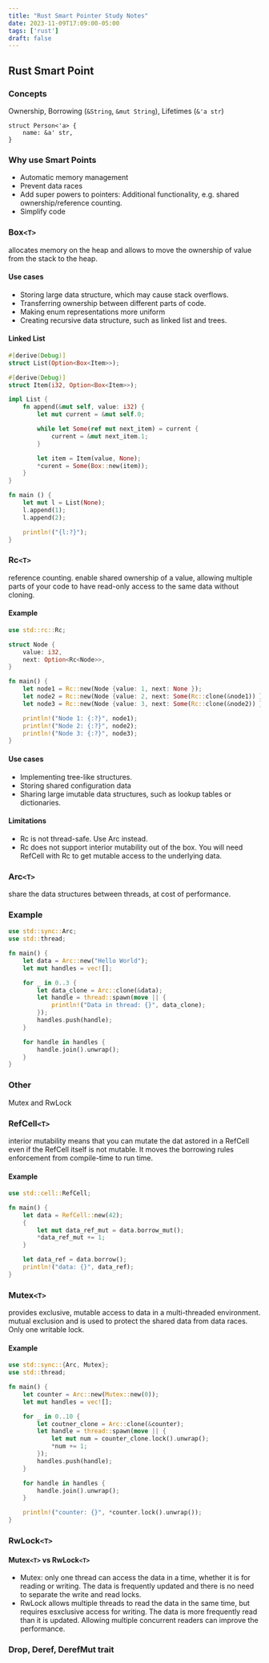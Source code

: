 ```yaml
---
title: "Rust Smart Pointer Study Notes"
date: 2023-11-09T17:09:00-05:00
tags: ['rust']
draft: false
---
```


## Rust Smart Point
### Concepts
Ownership, Borrowing (`&String`, `&mut String`), Lifetimes (`&'a str`)
```
struct Person<'a> {
    name: &a' str,
}
```
### Why use Smart Points
* Automatic memory management
* Prevent data races
* Add super powers to pointers: Additional functionality, e.g. shared ownership/reference counting.  
* Simplify code

### Box`<T>`
allocates memory on the heap and allows to move the ownership of value from the stack to the heap. 
#### Use cases
* Storing large data structure, which may cause stack overflows. 
* Transferring ownership between different parts of code. 
* Making enum representations more uniform
* Creating recursive data structure, such as linked list and trees. 
#### Linked List
```rust
#[derive(Debug)]
struct List(Option<Box<Item>>);

#[derive(Debug)]
struct Item(i32, Option<Box<Item>>);

impl List {
    fn append(&mut self, value: i32) {
        let mut current = &mut self.0;

        while let Some(ref mut next_item) = current {
            current = &mut next_item.1;
        }

        let item = Item(value, None);
        *curent = Some(Box::new(item));
    }
}

fn main () {
    let mut l = List(None);
    l.append(1);
    l.append(2);

    println!("{l:?}");
}
```

### Rc`<T>`
reference counting. enable shared ownership of a value, allowing multiple parts of your code to have read-only access to the same data without cloning. 

#### Example
```rust
use std::rc::Rc;

struct Node {
    value: i32,
    next: Option<Rc<Node>>,
}

fn main() {
    let node1 = Rc::new(Node {value: 1, next: None });
    let node2 = Rc::new(Node {value: 2, next: Some(Rc::clone(&node1)) });
    let node3 = Rc::new(Node {value: 3, next: Some(Rc::clone(&node2)) });

    println!("Node 1: {:?}", node1);
    println!("Node 2: {:?}", node2);
    println!("Node 3: {:?}", node3);
}
```

#### Use cases
* Implementing tree-like structures. 
* Storing shared configuration data
* Sharing large imutable data structures, such as lookup tables or dictionaries. 

#### Limitations
* Rc<T> is not thread-safe. Use Arc<T> instead. 
* Rc<T> does not support interior mutability out of the box. You will need RefCell<T> with Rc<T> to get mutable access to the underlying data. 

### Arc`<T>` 
share the data structures between threads, at cost of performance. 
### Example
```rust
use std::sync::Arc;
use std::thread;

fn main() {
    let data = Arc::new("Hello World");
    let mut handles = vec![];

    for _ in 0..3 {
        let data_clone = Arc::clone(&data);
        let handle = thread::spawn(move || {
            println!("Data in thread: {}", data_clone);
        });
        handles.push(handle);
    }

    for handle in handles {
        handle.join().unwrap();
    }
}
```
### Other
Mutex<T> and RwLock<T>

### RefCell`<T>`
interior mutability means that you can mutate the dat astored in a RefCell<T> even if the RefCell<T> itself is not mutable. 
It moves the borrowing rules enforcement from compile-time to run time. 
#### Example
```rust
use std::cell::RefCell;

fn main() {
    let data = RefCell::new(42);
    {
        let mut data_ref_mut = data.borrow_mut();
        *data_ref_mut += 1;
    }

    let data_ref = data.borrow();
    println!("data: {}", data_ref);
}
```

### Mutex`<T>`
provides exclusive, mutable access to data in a multi-threaded environment. mutual exclusion and is used to protect the shared data from data races. Only one writable lock. 
#### Example
```rust
use std::sync::{Arc, Mutex};
use std::thread;

fn main() {
    let counter = Arc::new(Mutex::new(0));
    let mut handles = vec![];

    for _ in 0..10 {
        let coutner_clone = Arc::clone(&counter);
        let handle = thread::spawn(move || {
            let mut num = counter_clone.lock().unwrap();
            *num += 1;
        });
        handles.push(handle);
    }

    for handle in handles {
        handle.join().unwrap();
    }

    println!("counter: {}", *counter.lock().unwrap());
}
```

### RwLock`<T>`
#### Mutex`<T>` vs RwLock`<T>`
* Mutex: only one thread can access the data in a time, whether it is for reading or writing. The data is frequently updated and there is no need to separate the write and read locks.
* RwLock allows multiple threads to read the data in the same time, but requires esxclusive access for writing. The data is more frequently read than it is updated. Allowing multiple concurrent readers can improve the performance. 

### Drop, Deref, DerefMut trait

